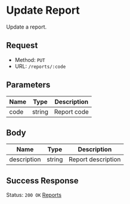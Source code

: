 # Update Report
Update a report.

## Request
- Method: `PUT`
- URL: `/reports/:code`

## Parameters
| Name | Type | Description |
| --- | --- | --- |
| code | string | Report code |

## Body
| Name | Type | Description |
| --- | --- | --- |
| description | string | Report description |

## Success Response
Status: `200 OK`
[Reports](../../response/reports.md)